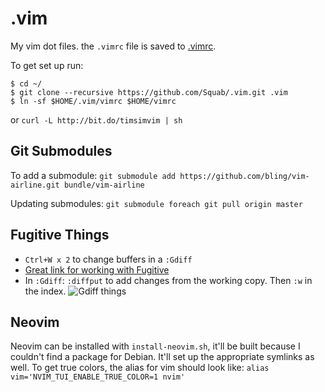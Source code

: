 # .vim

My vim dot files. the `.vimrc` file is saved to [.vimrc](https://github.com/Squab/.vim/blob/master/.vimrc).

To get set up run:

```console
$ cd ~/
$ git clone --recursive https://github.com/Squab/.vim.git .vim
$ ln -sf $HOME/.vim/vimrc $HOME/vimrc
```

or `curl -L http://bit.do/timsimvim | sh`

## Git Submodules

To add a submodule:
`git submodule add https://github.com/bling/vim-airline.git bundle/vim-airline`

Updating submodules:
`git submodule foreach git pull origin master`

## Fugitive Things

- `Ctrl+W x 2` to change buffers in a `:Gdiff`
- [Great link for working with Fugitive](http://vimcasts.org/episodes/fugitive-vim-working-with-the-git-index/)
- In `:Gdiff`: `:diffput` to add changes from the working copy. Then `:w` in the index.
![Gdiff things](http://vimcasts.org/images/blog/diffget-diffput-matrix.png)

## Neovim

Neovim can be installed with `install-neovim.sh`, it'll be built because I couldn't find a package for Debian. It'll
set up the appropriate symlinks as well. To get true colors, the alias for vim should look like: `alias vim='NVIM_TUI_ENABLE_TRUE_COLOR=1 nvim'`
